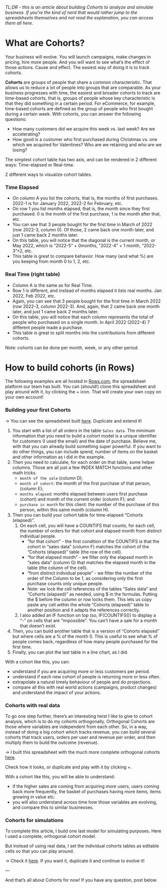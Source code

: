 _TL;DR - this is an article about building Cohorts to analyze and simulate business. If you’re the kind of nerd that would rather jump to the spreadsheets themselves and not read the explanation, you can access them all here._

# What are Cohorts?

Your business will evolve. You will launch campaigns, make changes in pricing, hire more people. And you will want to see what’s the effect of those actions. Cause and effect. The easiest way of doing it is to track cohorts.

**Cohorts** are groups of people that share a common characteristic. That allows us to reduce a lot of people into groups that are comparable. As your business progresses with time, the easiest and broader cohorts to track are time-based cohorts, that is, groups of people whose key characteristic is that they did something in a certain period. For eCommerce, for example, time-based cohorts are defined as the group of people who first bought during a certain week. With cohorts, you can answer the following questions:

- How many customers did we acquire this week vs. last week?  Are we accelerating?
- How good is a customer who first purchased during Christmas vs. one which we acquired for Valentines? Who are we retaining and who are we losing?

The simplest cohort table has two axis, and can be rendered in 2 different ways: Time-elapsed or Real-time.

2 different ways to visualize cohort tables.

### Time Elapsed

- On column A you list the cohorts, that is, the months of first purchases. 2022-1 is for January 2022, 2022-2 for February, etc. 
- On row 1 you list months elapsed, that is, the month since they first purchased. 0 is the month of the first purchase, 1 is the month after that, etc. 
- You can see that 3 people bought for the first time in March of 2022 (row 2022-3, column 0). Of those, 2 came back one month later, and just 1 came back 2 months later. 
- On this table, you will notice that the diagonal is the current month, or May 2022, which is “2022-5” + 0months, “2022-4” + 1 month, “2022-3”+2, etc. 
- This table is great to compare behavior. How many (and what %) are you keeping from month 0 to 1, 2, etc.

### Real Time (right table)

- Column A is the same as for Real Time. 
- Row 1 is different, and instead of months elapsed it lists real months. Jan 2022, Feb 2022, etc.
- Again, you can see that 3 people bought for the first time in March 2022 (row 2022-3, column 2022-3). And, again, that 2 came back one month later, and just 1 came back 2 months later. 
- On this table, you will notice that each column represents the total of people who purchased on a single month. In April 2022 (2022-4) 7 different people made a purchase.
- This table is great to split months into the contributions from different cohorts.

Note: cohorts can be done per month, week, or any other period.

# How to build cohorts (in Rows)

The following examples are all hosted in [Rows.com](https://rows.com), the spreadsheet platform our team has built. You can (should!) clone this spreadsheet and play around with it, by clicking the + icon. That will create your own copy on your own account!

### Building your first Cohorts

→ You can see the spreadsheet built [here](https://rows.com/humberto/analytics/cohorts-introduction-6EEmgZhfuc2euqbFWCyWTx/live). Duplicate and extend it! 

1. You start with a list of all orders in the table `Sales data`. The minimum information that you need to build a cohort model is a unique identifier for customers (I used the email) and the date of purchase. Believe me, with that you can already build something super powerful. If you want to do other things, you can include spend, number of items on the basket and other information as i did in the example.
2. Then you need to calculate, for each order on that table, some helper columns. Those are all just a few INDEX MATCH functions and other math tricks.
    - `month of the sale` (column D);
    - `month of cohort`: the month of the first purchase of that person, (column E);
    - `months elapsed`: months elapsed between users first purchase (cohort) and month of the current order (column F); and 
    - `purchase in month` for this client: the number of the purchase of this person, within this same month (column H). 
3. Then you can build your cohort table for time-elapsed “Cohorts (elapsed)”. 
    1. On each cell, you will have a COUNTIFS that counts, for each cell, the number of orders for that cohort and elapsed month from distinct individual people.
        - “for that cohort” - the first condition of the COUNTIFS is that the cohort in “sales data” (column F) matches the cohort of the “Cohorts (elapsed)” table (the row of the cell). 
        - “for that elapsed month” - we filter only the elapsed month in “sales data” (column G) that matches the elapsed month in the table (the column of the cell).
        - “from distinct individual people” - we filter the number of the order  of the Column to be 1, as considering only the first purchase counts only unique people. 
        - Note: we lock the cell references of the tables “Sales data” and “Cohorts (elapsed)” as needed, using $ in the formulas. Putting the $ before the column or row locks them. This lets us copy paste any cell within the whole “Cohorts (elapsed)” table to another position and it adapts the references correctly.
    2. I also added an IF function on top (so, IF(COUNTIFS()) to display a “-” on cells that are “impossible”. You can’t have a sale for a month that doesn’t exist.
4. Then, you can build another table that is a version of “Cohorts elapsed” but where cells are a % of the month 0. This is useful to see what % of people comes back, regardless of how many people purchased for the first time.
5. Finally, you can plot the last table in a line chart, as I did.

With a cohort like this, you can:

- understand if you are acquiring more or less customers per period.
- understand if each new cohort of people is returning more or less often.
- extrapolate a natural timely behaviour of people and do projections.
- compare all this with real world actions (campaigns, product changes) and understand the impact of your actions.

### Cohorts with real data

To go one step further, there’s an interesting twist I like to give to cohort analysis, which is to do my cohorts orthogonally. Orthogonal Cohorts are those where variables are independent from each other. So, in a way, instead of doing a big cohort which tracks revenue, you can build several cohorts that track users, orders per user and revenue per order, and then multiply them to build the outcome (revenue).

→ I built this spreadsheet with the much more complete orthogonal cohorts [here](https://rows.com/humberto/analytics/cohorts-for-e-commerce-real-data-7AgSTMDhctsstfl7hUQMxN/a8e012a4-8fb2-44b3-8f70-f1ccbb124fa3/live). 

Check how it looks, or duplicate and play with it by clicking +.

With a cohort like this, you will be able to understand:

- if the higher sales are coming from acquiring more users, users coming back more frequently, the basket of purchases having more items, items growing in  value etc.
- you will also understand across time how those variables are evolving, and compare this to similar businesses.

### Cohorts for simulations

To complete this article, I build one last model for simulating purposes. Here I used a complete, orthogonal cohort model. 

But instead of using real data, I set the individual cohorts tables as editable cells so that you can play around. 

→ Check it [here](https://rows.com/humberto/analytics/cohorts-for-e-commerce-simulator-2tyl566FH2bc8fNtbMvmyI/6ce4e9ad-2e74-47a3-9886-99891384d424/live). If you want it, duplicate it and continue to evolve it!

—

And that’s all about Cohorts for now! If you have any question, post below.
